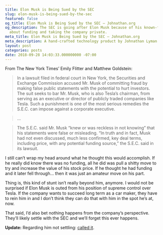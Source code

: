 ```yaml
---
title: Elon Musk is Being Sued by the SEC
slug: elon-musk-is-being-sued-by-the-sec
featured: false
og_title: Elon Musk is Being Sued by the SEC – Johnathan.org
og_description: The SEC is going after Elon Musk because of his known-false tweets
  about funding and taking the company private.
meta_title: Elon Musk is Being Sued by the SEC – Johnathan.org
meta_description: A hand-crafted technology product by Johnathan Lyman
layout: post
categories: posts
date: 2018-09-28 14:03:33.000000000 -07:00
---
```


From The New York Times’ Emily Flitter and Matthew Goldstein:

> In a lawsuit filed in federal court in New York, the Securities and Exchange Commission accused Mr. Musk of committing fraud by making false public statements with the potential to hurt investors. The suit seeks to bar Mr. Musk, who is also Tesla’s chairman, from serving as an executive or director of publicly traded companies like Tesla. Such a punishment is one of the most serious remedies the S.E.C. can impose against a corporate executive.

> …

> The S.E.C. said Mr. Musk “knew or was reckless in not knowing” that his statements were false or misleading. “In truth and in fact, Musk had not even discussed, much less confirmed, key deal terms, including price, with any potential funding source,” the S.E.C. said in its lawsuit.

I still can’t wrap my head around what he thought this would accomplish. If he really did know there was no funding, all he did was pull a shitty move to try and increase the value of his stock price. If he thought he had funding and it later fell through… then it was just an amateur move on his part.

Thing is, this kind of stunt isn’t really beyond him, anymore. I would not be surprised if Elon Musk is outed from his position of supreme control over Tesla. If the company wants to succeed long term as a car maker, they have to rein him in and I don’t think they can do that with him in the spot he’s at, now.

That said, I’d also bet nothing happens from the company’s perspective. They’ll likely settle with the SEC and we’ll forget this ever happens.

**Update:** Regarding him not settling: [called it](https://www.reuters.com/article/us-tesla-musk/musk-would-not-give-up-chairman-role-to-settle-sec-lawsuit-cnbc-idUSKCN1M81QX).

